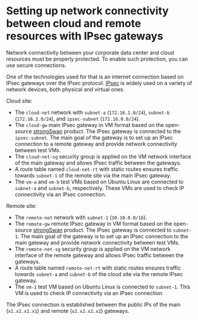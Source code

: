 # Setting up network connectivity between cloud and remote resources with IPsec gateways

Network connectivity between your corporate data center and cloud resources must be properly protected. To enable such protection, you can use secure connections.

One of the technologies used for that is an internet connection based on IPsec gateways over the IPsec protocol. [IPsec](https://www.ietf.org/rfc/rfc2401.txt) is widely used on a variety of network devices, both physical and virtual ones.

Cloud site:

* The `cloud-net` network with `subnet-a` (`172.16.1.0/24`), `subnet-b` (`172.16.2.0/24`), and `ipsec-subnet` (`172.16.0.0/24`).
* The `cloud-gw` main IPsec gateway in VM format based on the open-source [strongSwan](https://github.com/strongswan/strongswan) product. The IPsec gateway is connected to the `ipsec-subnet`. The main goal of the gateway is to set up an IPsec connection to a remote gateway and provide network connectivity between test VMs.
* The `cloud-net-sg` security group is applied on the VM network interface of the main gateway and allows IPsec traffic between the gateways.
* A route table named `cloud-net-rt` with static routes ensures traffic towards `subnet-1` of the remote site via the main IPsec gateway.
* The `vm-a` and `vm-b` test VMs based on Ubuntu Linux are connected to `subnet-a` and `subnet-b`, respectively. These VMs are used to check IP connectivity via an IPsec connection.

Remote site:

* The `remote-net` network with `subnet-1` (`10.10.0.0/16`).
* The `remote-gw` remote IPsec gateway in VM format based on the open-source [strongSwan](https://github.com/strongswan/strongswan) product. The IPsec gateway is connected to `subnet-1`. The main goal of the gateway is to set up an IPsec connection to the main gateway and provide network connectivity between test VMs.
* The `remote-net-sg` security group is applied on the VM network interface of the remote gateway and allows IPsec traffic between the gateways.
* A route table named `remote-net-rt` with static routes ensures traffic towards `subnet-а` and `subnet-b` of the cloud site via the remote IPsec gateway.
* The `vm-1` test VM based on Ubuntu Linux is connected to `subnet-1`. This VM is used to check IP connectivity via an IPsec connection.

The IPsec connection is established between the public IPs of the main (`x1.x1.x1.x1`) and remote (`x2.x2.x2.x2`) gateways.